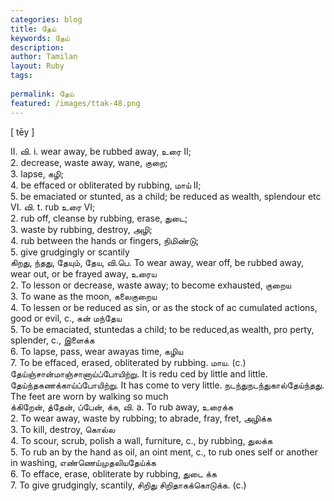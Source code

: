 ```yaml
---
categories: blog
title: தேய்
keywords: தேய்
description: 
author: Tamilan
layout: Ruby
tags: 
 
permalink: தேய்
featured: /images/ttak-48.png
---
```

  
[ tēy ]  
  
II. வி. i. wear away, be rubbed away, உரை II;  
2. decrease, waste away, wane, குறை;  
3. lapse, கழி;  
4. be effaced or obliterated by rubbing, மாய் II;  
5. be emaciated or stunted, as a child; be reduced as wealth, splendour etc  
VI. வி. t. rub உரை VI;  
2. rub off, cleanse by rubbing, erase, துடை;  
3. waste by rubbing, destroy, அழி;  
4. rub between the hands or fingers, நிமிண்டு;  
5. give grudgingly or scantily  
கிறது, ந்தது, தேயும், தேய, வி.பெ. To wear away, wear off, be rubbed away, wear out, or be frayed away, உரைய  
2. To lesson or decrease, waste away; to become exhausted, குறைய  
3. To wane as the moon, கலைகுறைய  
4. To lessen or be reduced as sin, or as the stock of ac cumulated actions, good or evil, c., கன் மந்தேய  
5. To be emaciated, stuntedas a child; to be reduced,as wealth, pro perty, splender, c., இளைக்க  
6. To lapse, pass, wear awayas time, கழிய  
7. To be effaced, erased, obliterated by rubbing. மாய. (c.) தேய்ஞ்சான்மாஞ்சானாய்ப்போயிற்று. It is redu ced by little and little. தேய்ந்தகணக்காய்ப்போயிற்று. It has come to very little. நடந்துநடந்துகால்தேய்ந்தது. The feet are worn by walking so much  
க்கிறேன், த்தேன், ப்பேன், க்க, வி. a. To rub away, உரைக்க  
2. To wear away, waste by rubbing; to abrade, fray, fret, அழிக்க  
3. To kill, destroy, கொல்ல  
4. To scour, scrub, polish a wall, furniture, c., by rubbing, துலக்க  
5. To rub an by the hand as oil, an oint ment, c., to rub ones self or another in washing, எண்ணெய்முதலியதேய்க்க  
6. To efface, erase, obliterate by rubbing, துடை க்க  
7. To give grudgingly, scantily, சிறிது சிறிதாகக்கொடுக்க. (c.)
